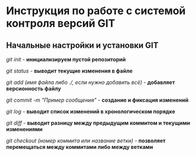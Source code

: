 # Инструкция по работе с системой контроля версий GIT

## Начальные настройки и установки GIT

*git init* - **инициализируем пустой репозиторий**

*git status* - **выводит текущие изменения в файле**

*git add (имя файла либо ./, если нужно добавить всё)* - **добавляет версионность файлу**

*git commit -m "Пример сообщения"* - **создание и фиксация изменений**

*git log* - **выводит список изменений в хронологическом порядке**

*git diff* - **выводит разницу между предыдущим коммитом и текущими изменениями**

*git checkout (номер коммита или название ветки)* - **позволяет перемещаться между коммитами либо между ветками**